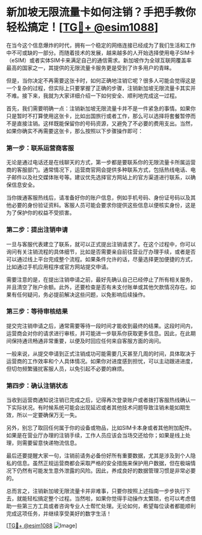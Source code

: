 # 新加坡无限流量卡如何注销？手把手教你轻松搞定！[[TG💪+ @esim1088](https://t.me/s/esim1088)]

在当今这个信息爆炸的时代，拥有一个稳定的网络连接已经成为了我们生活和工作中不可或缺的一部分。而随着技术的发展，越来越多的人开始选择使用电子SIM卡（eSIM）或者实体SIM卡来满足自己的通信需求。新加坡作为全球互联网覆盖率最高的国家之一，其提供的无限流量卡服务更是受到了许多用户的青睐。

但是，当你决定不再需要这张卡时，如何正确地注销它呢？很多人可能会觉得这是一个复杂的过程，但实际上只要掌握了正确的步骤，注销新加坡无限流量卡其实并不难。接下来，我就为大家详细介绍一下如何安全、顺利地完成这一过程。

首先，我们需要明确一点：注销新加坡无限流量卡并不是一件紧急的事情。如果你只是暂时不打算使用这张卡，比如出国旅行或者工作，那么可以选择将套餐暂停而不是直接注销。这样既能保留你的号码资源，又避免了不必要的费用支出。当然，如果你确实不再需要这张卡，那么按照以下步骤操作即可：

### 第一步：联系运营商客服
无论是通过电话还是在线聊天的方式，第一步都是要联系你的无限流量卡所属运营商的客服部门。通常情况下，运营商官网会提供多种联系方式，包括热线电话、电子邮件以及社交媒体账号等。建议优先选择官方网站上的官方渠道进行联系，以确保信息安全。

当你拨通客服热线后，请准备好你的账户信息，例如手机号码、身份证号码以及其他必要的身份验证资料。客服人员可能会要求你提供这些信息以便核实身份，这是为了保护你的权益不受损害。

### 第二步：提出注销申请
一旦与客服代表建立了联系，就可以正式提出注销请求了。在这个过程中，你可以询问有关注销流程的具体细节，比如是否需要亲自前往营业厅办理手续，或者是否可以通过线上平台完成整个流程。如果条件允许的话，尽量选择更加便捷的方式，比如通过手机应用程序或官方网站提交申请。

需要注意的是，在提出注销申请之前，最好先确认自己已经停止了所有相关服务，并且清空了账户余额。此外，还要检查是否有未支付账单或其他欠款情况存在。如果有任何疑问，务必提前解决这些问题，以免影响后续操作。

### 第三步：等待审核结果
提交完注销申请之后，通常需要等待一段时间才能收到最终的结果。这段时间内，运营商会对你的请求进行审核，并可能进一步联系你获取更多信息。因此，在此期间保持通讯畅通非常重要，以便及时回应任何来自客服方面的询问。

一般来说，从提交申请到正式注销成功可能需要几天甚至几周的时间，具体取决于运营商的工作效率和个人具体情况。如果你对进度感到担忧，可以主动跟进进度，但切勿频繁骚扰客服人员，以免引起不必要的麻烦。

### 第四步：确认注销状态
当收到运营商通知说注销已完成之后，记得再次登录账户或者拨打客服热线确认一下实际状况。有时候系统可能会出现延迟或者其他技术问题导致注销未能如期生效，所以一定要确保万无一失。

另外，别忘了取回任何属于你的设备或物品，比如SIM卡本身或者其他附加配件。如果是在营业厅办理的注销手续，工作人员应该会当场交还给你；如果是线上处理，则需要留意快递物流信息。

最后还要提醒大家一句，注销前请务必备份好所有重要数据，尤其是涉及到个人隐私的信息。虽然正规运营商都会采取严格的安全措施来保护用户数据，但在极端情况下仍然有可能发生意外泄露的风险。因此，养成良好的数据管理习惯是非常必要的。

总而言之，注销新加坡无限流量卡并非难事，只要你按照上述指南一步步执行下去，就能轻松搞定整个过程。当然啦，如果你觉得手动操作太繁琐，也可以考虑借助一些第三方工具或者咨询专业人士帮忙处理。无论如何，希望每位读者都能顺利完成这项任务，并继续享受美好的数字生活！

[[TG💪+ @esim1088](https://t.me/s/esim1088) ![Image](https://i.postimg.cc/4NQfJmqS/Snipaste-2025-05-13-00-14-12.png)]